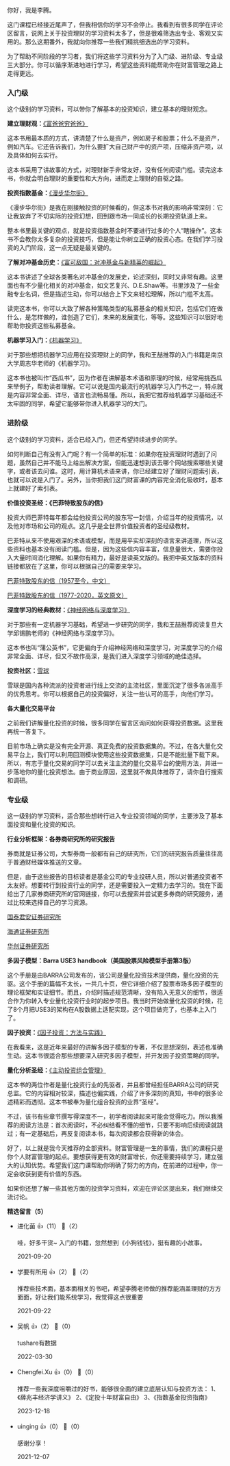 你好，我是李腾。

这门课程已经接近尾声了，但我相信你的学习不会停止。我看到有很多同学在评论区留言，说网上关于投资理财的学习资料太多了，但是很难筛选出专业、客观又实用的。那么这期番外，我就向你推荐一些我们精挑细选出的学习资料。

为了帮助不同阶段的学习者，我们将这些学习资料分为了入门级、进阶级、专业级三大部分。你可以循序渐进地进行学习，希望这些资料能帮助你在财富管理之路上走得更远。

### 入门级

这个级别的学习资料，可以带你了解基本的投资知识，建立基本的理财观念。

**建立理财观：**[《富爸爸穷爸爸》](https://book.douban.com/subject/27153484/)

这本书用最本质的方式，讲清楚了什么是资产，例如房子和股票；什么不是资产，例如汽车。它还告诉我们，为什么要扩大自己财产中的资产项，压缩非资产项，以及具体如何去实行。

这本书采用了讲故事的方式，对理财新手非常友好，没有任何阅读门槛。读完这本书，你就会明白理财的重要性和大方向，进而走上理财的自驱之路。

**投资指数基金：**[《漫步华尔街》](https://book.douban.com/subject/10606457/)

《漫步华尔街》是我在刚接触投资的时候看的，但这本书对我的影响非常深刻：它让我放弃了不切实际的投资幻想，回到跟市场一同成长的长期投资轨道上来。

整本书里最关键的观点，就是投资指数基金时不要进行过多的个人“瞎操作”。这本书不会教你太多复杂的投资技巧，但是能让你树立正确的投资心态。在我们学习投资的入门阶段，这一点无疑是最关键的。

**了解对冲基金历史：**[《富可敌国：对冲基金与新精英的崛起》](https://book.douban.com/subject/5914480/)

这本书讲述了全球各类著名对冲基金的发展史，论述深刻，同时又非常有趣。这里面也有不少量化相关的对冲基金，如文艺复兴、D.E.Shaw等。书里涉及了一些金融专业名词，但是描述生动，你可以结合上下文来轻松理解，所以门槛不太高。

读完这本书，你可以大致了解各种策略类型的私募基金的相关知识，包括它们在做什么，是怎样做的，谁创造了它们，未来的发展变化，等等。这些知识可以很好地帮助你投资这些私募基金。

**机器学习入门：**[《机器学习》](https://book.douban.com/subject/26708119/)

对于那些想把机器学习应用在投资理财上的同学，我和王喆推荐的入门书籍是南京大学周志华老师的《机器学习》。

这本书也被叫作“西瓜书”，因为作者在讲解基本术语和原理的时候，经常用挑西瓜来举例子，帮助读者理解。它可以说是国内最流行的机器学习入门书之一，特点就是内容非常全面、详尽，语言也流畅易懂。所以，我把它推荐给机器学习基础还不太牢固的同学，希望它能够带你进入机器学习的大门。

### 进阶级

这个级别的学习资料，适合已经入门，但还希望持续进步的同学。

如何判断自己有没有入门呢？有一个简单的标准：如果你在投资理财时遇到了问题，虽然自己并不能马上给出解决方案，但能迅速想到该去哪个网站搜索哪些关键字，或者该去问谁。这时，用计算机术语来讲，你已经建立好了理财问题索引表，也就可以说是入门了。另外，当你把我们这门财富课的内容完全消化吸收时，基本上就建好了索引表。

**价值投资圣经：《巴菲特致股东的信》**

投资大师巴菲特每年都会给他投资公司的股东写一封信，介绍当年的投资情况，以及他对市场和公司的观点。这几乎是全世界价值投资者的圣经级教材。

巴菲特从来不使用艰深的术语或模型，而是用平实却深刻的语言来讲道理，所以这些资料也基本没有阅读门槛。但是，因为这些信内容丰富，信息量很大，需要你投入大量时间消化理解。如果你有精力，最好是读英文版的。我把中英文版本的资料链接都放在了这里，你可以根据自己的需要来学习。

[巴菲特致股东的信（1957至今，中文）](https://xueqiu.com/6217262310/141776956)

[巴菲特致股东的信（1977-2020，英文原文）](https://www.berkshirehathaway.com/letters/letters.html)

**深度学习的经典教材：**[《神经网络与深度学习》](https://book.douban.com/subject/35044046/)

对于那些有一定机器学习基础，希望进一步研究的同学，我和王喆推荐阅读复旦大学邱锡鹏老师的《神经网络与深度学习》。

这本书也叫“蒲公英书”，它更偏向于介绍神经网络和深度学习，对深度学习的介绍非常全面、详尽，但又不故作高深，是我们进入深度学习领域的绝佳选择。

**投资社区：**[雪球](https://xueqiu.com/)

雪球是国内各种流派的投资者进行线上交流的主流社区，里面沉淀了很多各派高手的优秀思考。你可以根据自己的投资偏好，关注一些认可的高手，向他们学习。

**各大量化交易平台**

之前我们讲解量化投资的时候，很多同学在留言区询问如何获得投资数据。这里我再统一答复下。

目前市场上确实是没有完全开源、真正免费的投资数据集的。不过，在各大量化交易平台上，我们可以利用回测模块使用这些投资数据集，只是不能批量下载下来。所以，有志于量化交易的同学可以去关注主流的量化交易平台的使用方法，并进一步落地你的量化投资想法。由于商业原因，这里就不做具体推荐了，请你自行搜索和调研。

### 专业级

这一级别的学习资料，适合那些想转行进入专业投资领域的同学，主要涉及了基本面投资和量化投资的知识。

**行业分析框架：各券商研究所的研究报告**

券商就是证券公司，大型券商一般都有自己的研究所，它们的研究报告质量往往高于普通财经媒体推送的文章。

但是，由于这些报告的目标读者是基金公司的专业投研人员，所以对普通投资者不太友好。想要转行到投资行业的同学，还是需要投入一定精力去学习的。我在下面给出了几家券商研究所的官网链接，你可以去搜索并尝试更多券商的研究服务，通过比较来选择自己的学习资源。

[国泰君安证券研究所](https://www.gtja.com/content/research/industry.html)

[海通证券研究所](https://www.htsec.com/ChannelHome/2016102402/index.shtml)

[华创证券研究所](https://cj.hczq.com/index)

**多因子模型：Barra USE3 handbook（美国股票风险模型手册第3版）**

这个手册是由BARRA公司发布的，该公司是量化投资技术提供商，量化投资的先驱。这个手册的篇幅不太长，一共几十页，但它详细介绍了股票市场多因子模型的理论框架和实证细节。而且，介绍时描述规范清晰，没有陷入无意义的细节，很适合作为你转入专业量化投资行业时的起步项目。我当时开始做量化投资的时候，花了8个月把USE3的架构在A股数据上适配实现，这个项目做完了，也基本上入门了。

**因子投资：**[《因子投资：方法与实践》](https://book.douban.com/subject/35192979/)

在我看来，这是近年来最好的讲解多因子模型的专著，不仅思想深刻，表述也准确生动。这本书很适合那些想要深入研究多因子模型，并开发因子投资策略的同学。

**量化分析圣经：**[《主动投资组合管理》](https://book.douban.com/subject/25984361/)

这本书的两位作者是量化投资行业的先驱者，并且都曾经担任BARRA公司的研究总监。它的内容相对较深，描述也偏实践，介绍了许多深刻的真知，书中的很多论述精彩而透彻。这本书被奉为量化组合投资的业界“圣经”。

不过，该书有些章节撰写得深度不一，初学者阅读起来可能会觉得吃力。所以我推荐的阅读方法是：首次阅读时，不必纠结看不懂的细节，只要不影响后续阅读就跳过；有一定基础后，再反复阅读本书，每次阅读都会获得新的体会。

好了，以上就是我今天推荐的全部资料。财富管理是一生的事情，我们的课程只是你个人财富管理的起点。要想获得更有效的财富增长，你还需要持续学习，建立强大的认知优势。希望我们这门课帮助你明确了努力的方向，在前进的过程中，你一定会收获到更有价值的东西。

如果你还想了解一些其他方面的投资学习资料，欢迎在评论区提出来，我们继续交流讨论。
<div><strong>精选留言（5）</strong></div><ul>
<li><span>进化菌</span> 👍（11） 💬（2）<p>哇，好多干货~
入门的书籍，忽然想到《小狗钱钱》，挺有趣的小故事。</p>2021-09-20</li><br/><li><span>学要有所用</span> 👍（2） 💬（2）<p>推荐些技术面，基本面相关的书吧，希望李腾老师做的推荐能涵盖理财的方方面面，好让我们能系统学习，我觉得这点很重要</p>2021-09-22</li><br/><li><span>吴帆</span> 👍（2） 💬（0）<p>tushare有数据</p>2022-03-30</li><br/><li><span>Chengfei.Xu</span> 👍（0） 💬（0）<p>推荐一些我深度咀嚼过的好书，能够很全面的建立底层认知与投资方法：
1、《薛兆丰经济学讲义》
2、《定投十年财富自由》
3、《指数基金投资指南》</p>2023-12-18</li><br/><li><span>uinging</span> 👍（0） 💬（0）<p>感谢分享！</p>2021-12-07</li><br/>
</ul>
